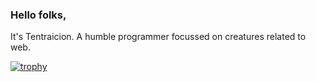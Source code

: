 ### Hello folks,

It's Tentraicion. A humble programmer focussed on creatures related to web.

[![trophy](https://github-profile-trophy.vercel.app/?username=tentraicion&no-frame=true&theme=nord&row=1)](https://github.com/ryo-ma/github-profile-trophy)